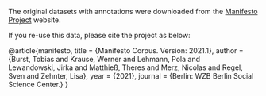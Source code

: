 The original datasets with annotations were downloaded from the  [Manifesto Project](https://manifesto-project.wzb.eu/) website. 

If you re-use this data, please cite the project as below:


@article{manifesto, 
    title = {Manifesto Corpus. Version: 2021.1}, 
    author = {Burst, Tobias and 
        Krause, Werner and 
        Lehmann, Pola and  
        Lewandowski, Jirka and 
        Matthieß, Theres and 
        Merz, Nicolas and 
        Regel, Sven and 
        Zehnter, Lisa},
    year = {2021}, 
    journal = {Berlin: WZB Berlin Social Science Center.}
}
